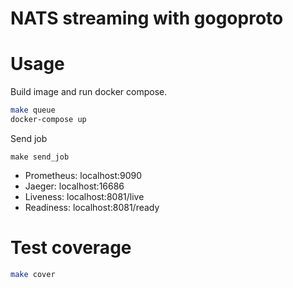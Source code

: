 # NATS streaming with gogoproto

# Usage

Build image and run docker compose.

```bash
make queue
docker-compose up
```

Send job

```
make send_job 
```

 * Prometheus: localhost:9090
 * Jaeger: localhost:16686
 * Liveness: localhost:8081/live
 * Readiness: localhost:8081/ready

# Test coverage

```bash
make cover
```

